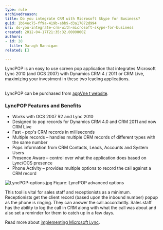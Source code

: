```yaml
---
type: rule
archivedreason: 
title: Do you integrate CRM with Microsoft Skype for Business?
guid: 1b64ec75-ff9a-419b-abb9-d3a17872d994
uri: do-you-integrate-crm-with-microsoft-skype-for-business
created: 2012-04-17T21:35:32.0000000Z
authors:
- id: 28
  title: Daragh Bannigan
related: []

---
```



LyncPOP is an easy to use screen pop application that integrates Microsoft Lync 2010 (and OCS 2007) with Dynamics CRM 4 / 2011 or CRM Live, maximizing your investment in these two leading applications.
<br><excerpt class='endintro'></excerpt><br>
<p>LyncPOP can be purchased from <a target="_blank" href="http&#58;//www.appvnet.com/">appVne t website</a>.</p><h3>LyncPOP Features and Benefits</h3><ul><li>Works with OCS 2007 R2 and Lync 2010</li><li>Designed to pop records for Dynamics CRM 4.0 and CRM 2011 and now CRM Live</li><li>Fast - pop's CRM records in milliseconds</li><li>Multiple records – handles multiple CRM records of different types with the same number</li><li>Pops information from CRM Contacts, Leads, Accounts and System Users</li><li>Presence Aware – control over what the application does based on Lync/OCS presence</li><li>Phone Activity – provides multiple options to record the call against a CRM record</li></ul>
<img src="/PublishingImages/lyncPOP-options.jpg" alt="LyncPOP-options.jpg" class="ms-rteCustom-ImageArea" /> <span class="ms-rteCustom-FigureNormal">Figure&#58; LyncPOP advanced options</span>
<p>This tool is vital for sales staff and receptionists as a minimum. <br>Receptionists get the client record (based upon the inbound number) popup as the phone is ringing. They can answer the call accordantly. Sales staff has the ability to log the call in CRM along with what the call was about and also set a reminder for them to catch up in a few days.</p><p>Read more about <a href="http&#58;//www.ssw.com.au/ssw/Consulting/Lync.aspx"> implementing Microsoft Lync</a>.</p>​


